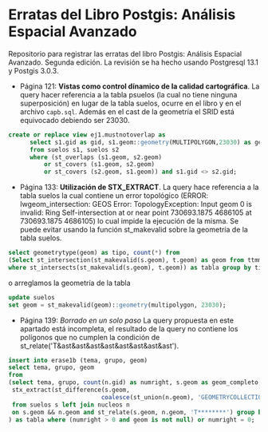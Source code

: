# Erratas del Libro Postgis: Análisis Espacial Avanzado
Repositorio para registrar las erratas del libro Postgis: Análisis Espacial Avanzado. Segunda edición. La revisión se ha hecho usando Postgresql 13.1 y Postgis 3.0.3. 

* Página 121: **Vistas como control dínamico de la calidad cartográfica**. La query hacer referencia a la tabla psuelos (la cual no tiene ninguna superposición) en lugar de la tabla suelos, ocurre en el libro y en el archivo `capb.sql`. Además en el cast de la geometría el SRID está equivocado debiendo ser 23030.

```sql
create or replace view ej1.mustnotoverlap as 
	  select s1.gid as gid, s1.geom::geometry(MULTIPOLYGON,23030) as geom 
	  from suelos s1, suelos s2 
	  where (st_overlaps (s1.geom, s2.geom) 
		  or st_covers (s1.geom, s2.geom) 
		  or st_covers (s2.geom, s1.geom)) and s1.gid <> s2.gid;
```

* Página 133: **Utilización de STX_EXTRACT**. La query hace referencia a la tabla suelos la cual contiene un error topológico (ERROR:  lwgeom_intersection: GEOS Error: TopologyException: Input geom 0 is invalid: Ring Self-intersection at or near point 730693.1875 4686105 at 730693.1875 4686105) lo cual impide la ejecución de la misma. Se puede evitar usando la función st_makevalid sobre la geometría de la tabla suelos.

```sql
select geometrytype(geom) as tipo, count(*) from
(Select st_intersection(st_makevalid(s.geom), t.geom) as geom from ttmm t, suelos s
where st_intersects(st_makevalid(s.geom), t.geom)) as tabla group by tipo;
```
o arreglamos la geometría de la tabla

```sql
update suelos
set geom = st_makevalid(geom)::geometry(multipolygon, 23030);
```
* Página 139: *Borrado en un solo paso* La query propuesta en este apartado está incompleta, el resultado de la query no contiene los polígonos que no cumplen la condición de st_relate('T&ast&ast&ast&ast&ast&ast&ast&ast').

```sql
insert into erase1b (tema, grupo, geom)
select tema, grupo, geom 
from
(select tema, grupo, count(n.gid) as numright, s.geom as geom_completo,
 stx_extract(st_difference(s.geom,
						  coalesce(st_union(n.geom), 'GEOMETRYCOLLECTION EMPTY'::geometry(geometry, 23030))), 2) as geom
 from suelos s left join nucleos n
 on s.geom && n.geom and st_relate(s.geom, n.geom, 'T********') group by s.gid
) as tabla where (numright > 0 and geom is not null) or numright = 0;
```
